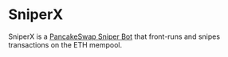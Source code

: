 # SniperX
SniperX is a [PancakeSwap Sniper Bot](https://sniperxbot.com) that front-runs and snipes transactions on the ETH mempool.


